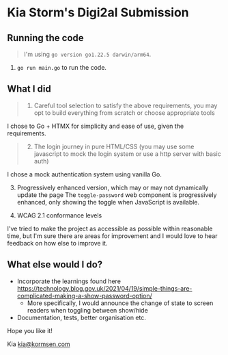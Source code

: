 # Kia Storm's Digi2al Submission

## Running the code

> I'm using `go version go1.22.5 darwin/arm64`.

1. `go run main.go` to run the code.

## What I did

> 1. Careful tool selection to satisfy the above requirements, you may opt to build everything from scratch or choose appropriate tools

I chose to Go + HTMX for simplicity and ease of use, given the requirements.

> 2. The login journey in pure HTML/CSS (you may use some javascript to mock the login system or use a http server with basic auth)

I chose a mock authentication system using vanilla Go.

3. Progressively enhanced version, which may or may not dynamically update the page
   The `toggle-password` web component is progressively enhanced, only showing the toggle when JavaScript is available.

4. WCAG 2.1 conformance levels

I've tried to make the project as accessible as possible within reasonable time, but I'm sure there are areas for improvement and I would love to hear feedback on how else to improve it.

## What else would I do?

- Incorporate the learnings found here https://technology.blog.gov.uk/2021/04/19/simple-things-are-complicated-making-a-show-password-option/
  - More specifically, I would announce the change of state to screen readers when toggling between show/hide
- Documentation, tests, better organisation etc.

Hope you like it!

Kia
kia@kormsen.com
